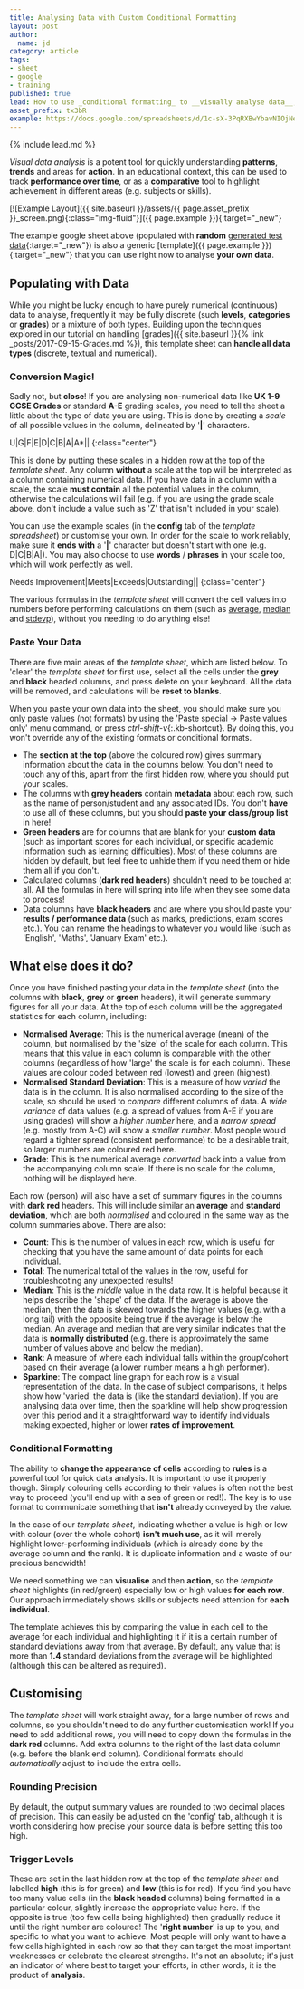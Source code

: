 ```yaml
---
title: Analysing Data with Custom Conditional Formatting
layout: post
author:
  name: jd
category: article
tags:
- sheet
- google
- training
published: true
lead: How to use _conditional formatting_ to __visually analyse data__, including non-numeric data such as grades, levels and categories.
asset_prefix: tx3bR
example: https://docs.google.com/spreadsheets/d/1c-sX-3PqRXBwYbavNIOjNeQL3JlWLDVl_k0PmoCZTDo/copy
---
```

{% include lead.md %}

_Visual data analysis_ is a potent tool for quickly understanding __patterns__, __trends__ and areas for __action__. In an educational context, this can be used to track __performance over time__, or as a __comparative__ tool to highlight achievement in different areas (e.g. subjects or skills).

[![Example Layout]({{ site.baseurl }}/assets/{{ page.asset_prefix }}_screen.png){:class="img-fluid"}]({{ page.example }}){:target="_new"}

The example google sheet above (populated with __random__ [generated test data](https://www.generatedata.com/){:target="_new"}) is also a generic [template]({{ page.example }}){:target="_new"} that you can use right now to analyse __your own data__.

## Populating with Data

While you might be lucky enough to have purely numerical (continuous) data to analyse, frequently it may be fully discrete (such __levels__, __categories__ or __grades__) or a mixture of both types. Building upon the techniques explored in our tutorial on handling [grades]({{ site.baseurl }}{% link _posts/2017-09-15-Grades.md %}), this template sheet can __handle all data types__ (discrete, textual and numerical).

### Conversion Magic!

Sadly not, but __close__! If you are analysing non-numerical data like __UK 1-9 GCSE Grades__ or standard __A-E__ grading scales, you need to tell the sheet a little about the type of data you are using. This is done by creating a _scale_ of all possible values in the column, delineated by '__&#124;__' characters.

U|G|F|E|D|C|B|A|A*||
{:class="center"}

This is done by putting these scales in a [hidden row](https://gsuitetips.com/tips/sheets/hide-rows-and-columns-in-a-google-spreadsheet/) at the top of the _template sheet_. Any column __without__ a scale at the top will be interpreted as a column containing numerical data. If you have data in a column with a scale, the scale __must contain__ all the potential values in the column, otherwise the calculations will fail (e.g. if you are using the grade scale above, don't include a value such as 'Z' that isn't included in your scale).

You can use the example scales (in the __config__ tab of the _template spreadsheet_) or customise your own. In order for the scale to work reliably, make sure it __ends with__ a '__&#124;__' character but doesn't start with one (e.g. D&#124;C&#124;B&#124;A&#124;). You may also choose to use __words__ / __phrases__ in your scale too, which will work perfectly as well.

Needs Improvement|Meets|Exceeds|Outstanding||
{:class="center"}

The various formulas in the _template sheet_ will convert the cell values into numbers before performing calculations on them (such as [average][1], [median][2] and [stdevp][3]), without you needing to do anything else!

### Paste Your Data

There are five main areas of the _template sheet_, which are listed below. To 'clear' the _template sheet_ for first use, select all the cells under the __grey__ and __black__ headed columns, and press delete on your keyboard. All the data will be removed, and calculations will be __reset to blanks__. 

When you paste your own data into the sheet, you should make sure you only paste values (not formats) by using the 'Paste special -> Paste values only' menu command, or press *ctrl-shift-v*{:.kb-shortcut}. By doing this, you won't override any of the existing formats or conditional formats.

- The __section at the top__ (above the coloured row) gives summary information about the data in the columns below. You don't need to touch any of this, apart from the first hidden row, where you should put your scales.
- The columns with __grey headers__ contain __metadata__ about each row, such as the name of person/student and any associated IDs. You don't __have__ to use all of these columns, but you should __paste your class/group list__ in here!
- __Green headers__ are for columns that are blank for your __custom data__ (such as important scores for each individual, or specific academic information such as learning difficulties). Most of these columns are hidden by default, but feel free to unhide them if you need them or hide them all if you don't.
- Calculated columns (__dark red headers__) shouldn't need to be touched at all. All the formulas in here will spring into life when they see some data to process!
- Data columns have __black headers__ and are where you should paste your __results / performance data__ (such as marks, predictions, exam scores etc.). You can rename the headings to whatever you would like (such as 'English', 'Maths', 'January Exam' etc.).

## What else does it do?

Once you have finished pasting your data in the _template sheet_ (into the columns with __black__, __grey__ or __green__ headers), it will generate summary figures for all your data. At the top of each column will be the aggregated statistics for each column, including:

- __Normalised Average__: This is the numerical average (mean) of the column, but normalised by the 'size' of the scale for each column. This means that this value in each column is comparable with the other columns (regardless of how 'large' the scale is for each column). These values are colour coded between red (lowest) and green (highest).
- __Normalised Standard Deviation__: This is a measure of how _varied_ the data is in the column. It is also normalised according to the size of the scale, so should be used to _compare_ different columns of data. A _wide variance_ of data values (e.g. a spread of values from A-E if you are using grades) will show a _higher number_ here, and a _narrow spread_ (e.g. mostly from A-C) will show a _smaller number_. Most people would regard a tighter spread (consistent performance) to be a desirable trait, so larger numbers are coloured red here.
- __Grade__: This is the numerical average _converted_ back into a value from the accompanying column scale. If there is no scale for the column, nothing will be displayed here.

Each row (person) will also have a set of summary figures in the columns with __dark red__ headers. This will include similar an __average__ and __standard deviation__, which are both _normalised_ and coloured in the same way as the column summaries above. There are also:

- __Count__: This is the number of values in each row, which is useful for checking that you have the same amount of data points for each individual.
- __Total__: The numerical total of the values in the row, useful for troubleshooting any unexpected results!
- __Median__: This is the _middle_ value in the data row. It is helpful because it helps describe the 'shape' of the data. If the average is above the median, then the data is skewed towards the higher values (e.g. with a long tail) with the opposite being true if the average is below the median. An average and median that are very similar indicates that the data is __normally distributed__ (e.g. there is approximately the same number of values above and below the median).
- __Rank__: A measure of where each individual falls within the group/cohort based on their average (a lower number means a high performer).
- __Sparkine__: The compact line graph for each row is a visual representation of the data. In the case of subject comparisons, it helps show how 'varied' the data is (like the standard deviation). If you are analysing data over time, then the sparkline will help show progression over this period and it a straightforward way to identify individuals making expected, higher or lower __rates of improvement__.

### Conditional Formatting

The ability to __change the appearance of cells__ according to __rules__ is a powerful tool for quick data analysis. It is important to use it properly though. Simply colouring cells according to their values is often not the best way to proceed (you'll end up with a sea of green or red!). The key is to use format to communicate something that __isn't__ already conveyed by the value.

In the case of our _template sheet_, indicating whether a value is high or low with colour (over the whole cohort) __isn't much use__, as it will merely highlight lower-performing individuals (which is already done by the average column and the rank). It is duplicate information and a waste of our precious bandwidth!

We need something we can __visualise__ and then __action__, so the _template sheet_ highlights (in red/green) especially low or high values __for each row__. Our approach immediately shows skills or subjects need attention for __each individual__.

The template achieves this by comparing the value in each cell to the average for each individual and highlighting it if it is a certain number of standard deviations away from that average. By default, any value that is more than __1.4__ standard deviations from the average will be highlighted (although this can be altered as required).

## Customising

The _template sheet_ will work straight away, for a large number of rows and columns, so you shouldn't need to do any further customisation work! If you need to add additional rows, you will need to copy down the formulas in the __dark red__ columns. Add extra columns to the right of the last data column (e.g. before the blank end column). Conditional formats should _automatically_ adjust to include the extra cells.

### Rounding Precision

By default, the output summary values are rounded to two decimal places of precision. This can easily be adjusted on the 'config' tab, although it is worth considering how precise your source data is before setting this too high.

### Trigger Levels

These are set in the last hidden row at the top of the _template sheet_ and labelled __high__ (this is for green) and __low__ (this is for red). If you find you have too many value cells (in the __black headed__ columns) being formatted in a particular colour, slightly increase the appropriate value here. If the opposite is true (too few cells being highlighted) then gradually reduce it until the right number are coloured! The '__right number__' is up to you, and specific to what you want to achieve. Most people will only want to have a few cells highlighted in each row so that they can target the most important weaknesses or celebrate the clearest strengths. It's not an absolute; it's just an indicator of where best to target your efforts, in other words, it is the product of __analysis__.

  [1]: https://support.google.com/docs/answer/3093615 "How to use the AVERAGE function"
  [2]: https://support.google.com/docs/answer/3094025 "How to use the MEDIAN function"
  [3]: https://support.google.com/docs/answer/3094105 "How to use the STDEV function"